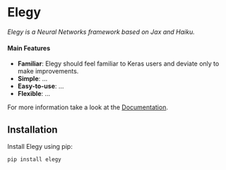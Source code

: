 # Elegy

_Elegy is a Neural Networks framework based on Jax and Haiku._

#### Main Features

* **Familiar**: Elegy should feel familiar to Keras users and deviate only to make improvements.
* **Simple**: ...
* **Easy-to-use**: ...
* **Flexible**: ...

For more information take a look at the [Documentation](https://cgarciae.github.io/elegy).

## Installation

Install Elegy using pip:
```bash
pip install elegy
```